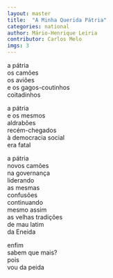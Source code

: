 ```yaml
---
layout: master
title:  "A Minha Querida Pátria"
categories: national
author: Mário-Henrique Leiria
contributor: Carlos Melo
imgs: 3
---
```


a pátria   
os camões   
os aviões  
e os gagos-coutinhos   
coitadinhos   
  
a pátria   
e os mesmos   
aldrabões   
recém-chegados   
à democracia social  
era fatal   
  
a pátria   
novos camões   
na governança   
liderando   
as mesmas   
confusões   
continuando   
mesmo assim  
as velhas tradições   
de mau latim   
da Eneida   
  
enfim   
sabem que mais?   
pois   
vou da peida  
